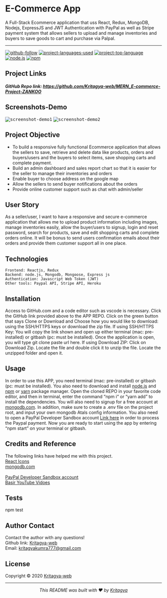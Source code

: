 # E-Commerce App

A Full-Stack Ecommerce application that uss React, Redux, MongoDB, Nodejs, ExpressJS and JWT Authentication with PayPal as well as Stripe payment system that allows sellers to upload and manage inventories and buyers to save goods to cart and purchase via Palpal.

<hr>

[![github-follow](https://img.shields.io/github/followers/Kritagya-web?label=Follow&logoColor=purple&style=social)](https://github.com/Kritagya-web)
[![project-languages-used](https://img.shields.io/github/languages/count/Kritagya-web/MERN_E-commerce-Project-ZANKOO)](https://github.com/imbingz/MERN-stack-ecommerce)
[![project-top-language](https://img.shields.io/github/languages/top/Kritagya-web/MERN_E-commerce-Project-ZANKOO?color=blueviolet)](https://github.com/Kritagya-web/MERN_E-commerce-Project-ZANKOO)
[![node.js](https://img.shields.io/node/v/c?color=pink)](https://nodejs.org/en/)
[![npm](https://img.shields.io/npm/v/npm?color=blue&logo=npm)](https://www.npmjs.com/package/inquirer)

## Project Links

##### GitHub Repo link: https://github.com/Kritagya-web/MERN_E-commerce-Project-ZANKOO

## Screenshots-Demo

<kbd>![screenshot-demo1](./client/public/demos/demo-1.gif)</kbd>
<kbd>![screenshot-demo2](./client/public/demos/demo-2.gif)</kbd>

## Project Objective

- To build a responsive fully functional Ecommerce application that allows the sellers to save, retrieve and delete data like products, orders and buyers/users and the buyers to select items, save shopping carts and complete payment.
- Build an admin dashboard and sales report chart so that it is easier for the seller to manage their inventories and orders
- Enable buyer to choose address on the google map
- Allow the sellers to send buyer notifications about the orders
- Provide online customer support such as chat with admin/seller

## User Story

As a seller/user, I want to have a responsive and secure e-commerce application that allows me to upload product information including images, manage inventories easily, allow the buyer/users to signup, login and reset password, search for products, save and edit shopping carts and complete orders online. It will be bonus to send users confirmation emails about their orders and provide them customer support all in one place.

## Technologies

```
Frontend: Reactjs, Redux
Backend: node.js, Mongodb, Mongoose, Express js
Authentication: Javascript Web Token (JWT)
Other tools: Paypal API, Stripe API, Heroku

```

## Installation

Access to GitHub.com and a code editor such as vscode is necessary. Click the GitHub link provided above to the APP REPO. Click on the green button that says Clone or Download and Choose how you would like to download: using the SSH/HTTPS keys or download the zip file. If using SSH/HTTPS Key: You will copy the link shown and open up either terminal (mac: pre-installed) or gitbash (pc: must be installed). Once the application is open, you will type git clone paste url here. If using Download ZIP: Click on Download Zip. Locate the file and double click it to unzip the file. Locate the unzipped folder and open it.

## Usage

In order to use this APP, you need terminal (mac: pre-installed) or gitbash (pc: must be installed). You also need to download and install [node.js](https://nodejs.org/en/) and [npm](www.npmjs.com) or [yarn](https://yarnpkg.com/) package manager. Open the cloned REPO in your favorite code editor, and then in terminal, enter the command “npm i“ or “yarn add” to install the dependencies. You will also need to signup for a free account at [mongodb.com](https://www.mongodb.com/). In addition, make sure to create a .env file on the project root, and input your own mongodb Atals config information. You also need to open a PayPal Developer Sandbox account [Link here](https://developer.paypal.com/developer/accounts/) in order to process the Paypal payment. Now you are ready to start using the app by entering “npm start” on your terminal or gitbash.

## Credits and Reference

The following links have helped me with this project. <br> [React Icons](https://react-icons.github.io/react-icons/) <br> [mongodb.com](https://www.mongodb.com/)<br> <br> [PayPal Developer Sandbox account](https://developer.paypal.com/developer/accounts/) <br> [Basir YouTube Vidoes](https://www.youtube.com/watch?v=TRCDsB9i3bI)

## Tests

npm test

## Author Contact

Contact the author with any questions!<br>
Github link: [Kritagya-web](https://github.com/Kritagya-web)<br>
Email: kritagyakumra777@gmail.com

## License

Copyright © 2020 [Kritagya-web](https://github.com/Kritagya-web)

  <hr>
  <p align='center'><i>
  This README was built with ❤️ by <a href="https://github.com/Kritagya-web"> Kritagya</a>
</i></p>
